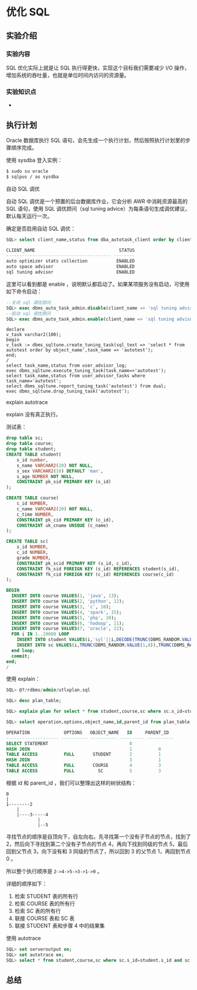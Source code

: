 # 优化 SQL

## 实验介绍

### 实验内容

SQL 优化实际上就是让 SQL 执行得更快，实现这个目标我们需要减少 I/O 操作，增加系统的吞吐量，也就是单位时间内访问的资源量。

### 实验知识点

+ ​




## 执行计划

Oracle 数据库执行 SQL 语句，会先生成一个执行计划，然后按照执行计划里的步骤顺序完成。



使用 sysdba 登入实例：

```bash
$ sudo su oracle
$ sqlpus / as sysdba
```



自动 SQL 调优

自动 SQL 调优是一个预置的后台数据库作业，它会分析 AWR 中消耗资源最高的 SQL 语句，使用 SQL 调优顾问（sql tuning advice）为每条语句生成调优建议，默认每天运行一次。

确定是否启用自动 SQL 调优：

```sql
SQL> select client_name,status from dba_autotask_client order by client_name;

CLIENT_NAME                                STATUS
---------------------------------------- --------
auto optimizer stats collection           ENABLED
auto space advisor                        ENABLED
sql tuning advisor                        ENABLED
```

这里可以看到都是 enable ，说明默认都启动了。如果某项服务没有启动，可使用如下命令启动：

```sql
--关闭 sql 调优顾问
SQL> exec dbms_auto_task_admin.disable(client_name => 'sql tuning advisor',operation => NULL,window_name => NULL);
--启动 sql 调优顾问
SQL> exec dbms_auto_task_admin.enable(client_name => 'sql tuning advisor',operation => NULL,window_name => NULL);
```



```plsql
declare
v_task varchar2(100);
begin
v_task := dbms_sqltune.create_tuning_task(sql_text => 'select * from autotest order by object_name',task_name => 'autotest');
end;
/
select task_name,status from user_advisor_log;
exec dbms_sqltune.execute_tuning_task(task_name=>'autotest');
select task_name,status from user_advisor_tasks where task_name='autotest';
select dbms_sqltune.report_tuning_task('autotest') from dual;
exec dbms_sqltune.drop_tuning_task('autotest');
```



explain autotrace

explain 没有真正执行。

测试表：

```sql
drop table sc;
drop table course;
drop table student;
CREATE TABLE student(
    s_id number,
    s_name VARCHAR2(20) NOT NULL,
    s_sex VARCHAR2(10) DEFAULT 'man',
    s_age NUMBER NOT NULL,
    CONSTRAINT pk_sid PRIMARY KEY (s_id)
);

CREATE TABLE course(
    c_id NUMBER,
    c_name VARCHAR2(20) NOT NULL,
    c_time NUMBER,
    CONSTRAINT pk_cid PRIMARY KEY (c_id), 
    CONSTRAINT uk_cname UNIQUE (c_name)
);

CREATE TABLE sc(
    s_id NUMBER,
    c_id NUMBER,
    grade NUMBER,
    CONSTRAINT pk_scid PRIMARY KEY (s_id, c_id),
    CONSTRAINT fk_sid FOREIGN KEY (s_id) REFERENCES student(s_id),
    CONSTRAINT fk_cid FOREIGN KEY (c_id) REFERENCES course(c_id)
);

BEGIN
  INSERT INTO course VALUES(1, 'java', 13);
  INSERT INTO course VALUES(2, 'python', 12);
  INSERT INTO course VALUES(3, 'c', 10);
  INSERT INTO course VALUES(4, 'spark', 15);
  INSERT INTO course VALUES(5, 'php', 20);
  INSERT INTO course VALUES(6, 'hadoop', 11);
  INSERT INTO course VALUES(7, 'oracle', 22);
  FOR i IN 1..10000 LOOP
    INSERT INTO student VALUES(i,'syl'||i,DECODE(TRUNC(DBMS_RANDOM.VALUE(0,2)),0,'man',1,'female'),TRUNC(DBMS_RANDOM.VALUE(12,80)));
    INSERT INTO sc VALUES(i,TRUNC(DBMS_RANDOM.VALUE(1,8)),TRUNC(DBMS_RANDOM.VALUE(0,101)));
  end loop;
  commit;
end;
/
```

使用 explain：

```sql
SQL> @?/rdbms/admin/utlxplan.sql

SQL> desc plan_table;

SQL> explain plan for select * from student,course,sc where sc.s_id=student.s_id and sc.c_id=course.c_id;

SQL> select operation,options,object_name,id,parent_id from plan_table;

OPERATION             OPTIONS   OBJECT_NAME   ID     PARENT_ID
-------------------- ---------- ---------- ---------- ----------
SELECT STATEMENT                               0
HASH JOIN                                      1          0
TABLE ACCESS          FULL       STUDENT       2          1
HASH JOIN                                      3          1
TABLE ACCESS          FULL       COURSE        4          3
TABLE ACCESS          FULL         SC          5          3
```

根据 id 和 parent_id ，我们可以整理出这样的树状结构：

```
0
|
1--------2
    |
    |----3-----4
            |
            |--5
```

寻找节点的顺序是自顶向下，自左向右。先寻找第一个没有子节点的节点，找到了 2，然后向下寻找到第二个没有子节点的节点 4，再向下找到同级的节点 5，最后回到父节点 3，向下没有和 3 同级的节点了，所以回到 3 的父节点 1，再回到节点 0 。

所以整个执行顺序是 `2->4->5->3->1->0` 。

详细的顺序如下：

1. 检索 STUDENT 表的所有行
2. 检索 COURSE 表的所有行
3. 检索 SC 表的所有行
4. 联接 COURSE 表和 SC 表
5. 联接 STUDENT 表和步骤 4 中的结果集

使用 autotrace

```sql
SQL> set serveroutput on;
SQL> set autotrace on;
SQL> select * from student,course,sc where sc.s_id=student.s_id and sc.c_id=course.c_id;

```







## 总结

